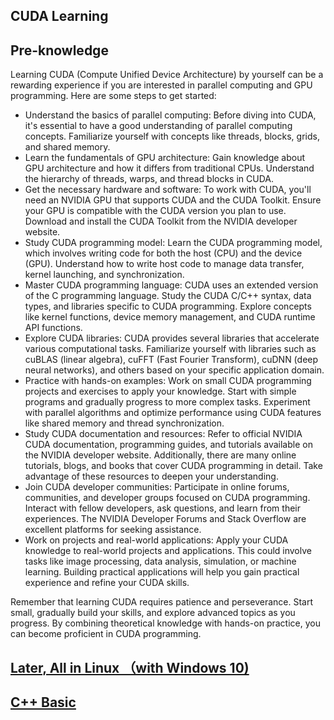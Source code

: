 ## CUDA Learning

## Pre-knowledge
  Learning CUDA (Compute Unified Device Architecture) by yourself can be a rewarding experience if you are interested in parallel computing and GPU programming. Here are some steps to get started:
  - Understand the basics of parallel computing: Before diving into CUDA, it's essential to have a good understanding of parallel computing concepts. Familiarize yourself with concepts like threads, blocks, grids, and shared memory.
  - Learn the fundamentals of GPU architecture: Gain knowledge about GPU architecture and how it differs from traditional CPUs. Understand the hierarchy of threads, warps, and thread blocks in CUDA.
  - Get the necessary hardware and software: To work with CUDA, you'll need an NVIDIA GPU that supports CUDA and the CUDA Toolkit. Ensure your GPU is compatible with the CUDA version you plan to use. Download and install the CUDA Toolkit from the NVIDIA developer website.
  - Study CUDA programming model: Learn the CUDA programming model, which involves writing code for both the host (CPU) and the device (GPU). Understand how to write host code to manage data transfer, kernel launching, and synchronization.
  - Master CUDA programming language: CUDA uses an extended version of the C programming language. Study the CUDA C/C++ syntax, data types, and libraries specific to CUDA programming. Explore concepts like kernel functions, device memory management, and CUDA runtime API functions.
  - Explore CUDA libraries: CUDA provides several libraries that accelerate various computational tasks. Familiarize yourself with libraries such as cuBLAS (linear algebra), cuFFT (Fast Fourier Transform), cuDNN (deep neural networks), and others based on your specific application domain.
  - Practice with hands-on examples: Work on small CUDA programming projects and exercises to apply your knowledge. Start with simple programs and gradually progress to more complex tasks. Experiment with parallel algorithms and optimize performance using CUDA features like shared memory and thread synchronization.
  - Study CUDA documentation and resources: Refer to official NVIDIA CUDA documentation, programming guides, and tutorials available on the NVIDIA developer website. Additionally, there are many online tutorials, blogs, and books that cover CUDA programming in detail. Take advantage of these resources to deepen your understanding.
  - Join CUDA developer communities: Participate in online forums, communities, and developer groups focused on CUDA programming. Interact with fellow developers, ask questions, and learn from their experiences. The NVIDIA Developer Forums and Stack Overflow are excellent platforms for seeking assistance.
  - Work on projects and real-world applications: Apply your CUDA knowledge to real-world projects and applications. This could involve tasks like image processing, data analysis, simulation, or machine learning. Building practical applications will help you gain practical experience and refine your CUDA skills.

Remember that learning CUDA requires patience and perseverance. Start small, gradually build your skills, and explore advanced topics as you progress. By combining theoretical knowledge with hands-on practice, you can become proficient in CUDA programming.

## [Later, All in Linux （with Windows 10)](./EnvironmentSetup.md)
## [C++ Basic](./needToKnow_Cpp)



